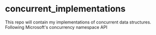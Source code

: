 # concurrent_implementations
 This repo will contain my implementations of concurrent data structures. Following Microsoft's concurrency namespace API 

